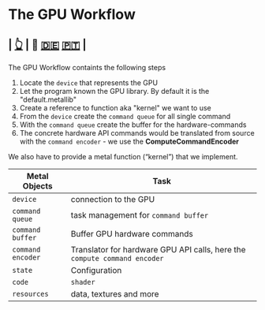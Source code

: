 # The GPU Workflow

| [👆](../README.md) | 🫵 [🇩🇪](README.de.md) [🇵🇹](README.pt.md) |
---

The GPU Workflow containts the following steps
1. Locate the `device` that represents the GPU
1. Let the program known the GPU library. By default it is the "default.metallib"
1. Create a reference to function aka "kernel" we want to use
1. From the `device` create the `command queue` for all single command
1. With the `command queue` create the buffer for the hardware-commands
1. The concrete hardware API commands would be translated from source with the `command encoder` - we use the **ComputeCommandEncoder**

We also have to provide a metal function (“kernel”) that we implement.

| Metal Objects | Task |
| --- | --- |
| `device` | connection to the GPU |
| `command queue` | task management for `command buffer` |
| `command buffer` | Buffer GPU hardware commands |
| `command encoder` | Translator for hardware GPU API calls, here the `compute command encoder` |
| `state` | Configuration |
| `code` | `shader` |
| `resources` | data, textures and more |

